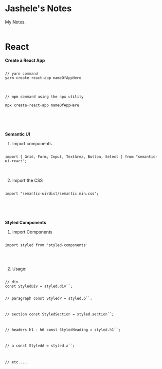 # Jashele's Notes
My Notes.
<br /><br />

# React
<b>Create a React App</b>

<code>
// yarn command
yarn create react-app nameOfAppHere
</code>
<br /><br />
<code>
// npm command using the npx utility <br />
npx create-react-app nameOfAppHere
</code>




<br /><br /><br />




<b>Semantic UI</b>

1. Import components

<code>
import { Grid, Form, Input, TextArea, Button, Select } from "semantic-ui-react";
</code>
<br /><br />

2. Import the CSS

<code>
import "semantic-ui/dist/semantic.min.css";
</code>




<br /><br /><br />





<b>Styled Components</b><br />

1. Import Components

<code>
import styled from 'styled-components'
</code>

<br /><br />

2. Usage:


<code>
// div
const StyledDiv = styled.div``;

// paragraph
const StyledP = styled.p``;

// section
const StyledSection = styled.section``;

// headers h1 - h6
const StyledHeading = styled.h1``;

// a
const StyledA = styled.a``;

// etc.....
</code>
